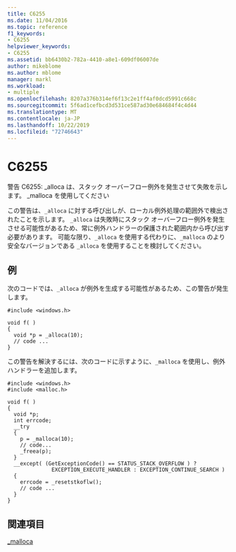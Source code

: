 ```yaml
---
title: C6255
ms.date: 11/04/2016
ms.topic: reference
f1_keywords:
- C6255
helpviewer_keywords:
- C6255
ms.assetid: bb6430b2-782a-4410-a8e1-609df06007de
author: mikeblome
ms.author: mblome
manager: markl
ms.workload:
- multiple
ms.openlocfilehash: 8207a376b314ef6f13c2e1ff4af0dcd5991c668c
ms.sourcegitcommit: 5f6ad1cefbcd3d531ce587ad30e684684f4c4d44
ms.translationtype: MT
ms.contentlocale: ja-JP
ms.lasthandoff: 10/22/2019
ms.locfileid: "72746643"
---
```

# <a name="c6255"></a>C6255
警告 C6255: _alloca は、スタック オーバーフロー例外を発生させて失敗を示します。 _malloca を使用してください

 この警告は、`_alloca` に対する呼び出しが、ローカル例外処理の範囲外で検出されたことを示します。 `_alloca` は失敗時にスタック オーバーフロー例外を発生させる可能性があるため、常に例外ハンドラーの保護された範囲内から呼び出す必要があります。 可能な限り、`_alloca` を使用する代わりに、`_malloca` のより安全なバージョンである `_alloca` を使用することを検討してください。

## <a name="example"></a>例
 次のコードでは、`_alloca` が例外を生成する可能性があるため、この警告が発生します。

```
#include <windows.h>

void f( )
{
  void *p = _alloca(10);
  // code ...
}
```

 この警告を解決するには、次のコードに示すように、`_malloca` を使用し、例外ハンドラーを追加します。

```
#include <windows.h>
#include <malloc.h>

void f( )
{
  void *p;
  int errcode;
  __try
  {
    p = _malloca(10);
    // code...
    _freea(p);
  }
  __except( (GetExceptionCode() == STATUS_STACK_OVERFLOW ) ?
              EXCEPTION_EXECUTE_HANDLER : EXCEPTION_CONTINUE_SEARCH )
  {
    errcode = _resetstkoflw();
    // code ...
  }
}
```

## <a name="see-also"></a>関連項目
 [_malloca](/cpp/c-runtime-library/reference/malloca)
